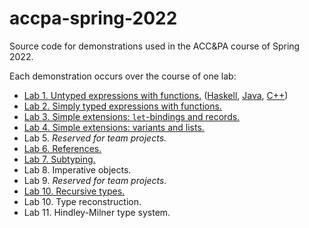# accpa-spring-2022

Source code for demonstrations used in the ACC&amp;PA course of Spring 2022.

Each demonstration occurs over the course of one lab:

- [Lab 1. Untyped expressions with functions.](lab-01/) ([Haskell](lab-01/), [Java](lab-01-java/), [C++](lab-01-cpp/))
- [Lab 2. Simply typed expressions with functions.](lab-02/)
- [Lab 3. Simple extensions: `let`-bindings and records.](lab-03/)
- [Lab 4. Simple extensions: variants and lists.](lab-04/)
- Lab 5. _Reserved for team projects._
- [Lab 6. References.](lab-06/)
- [Lab 7. Subtyping.](lab-07/)
- Lab 8. Imperative objects.
- Lab 9. _Reserved for team projects._
- [Lab 10. Recursive types.](lab-10/)
- Lab 10. Type reconstruction.
- Lab 11. Hindley-Milner type system.
